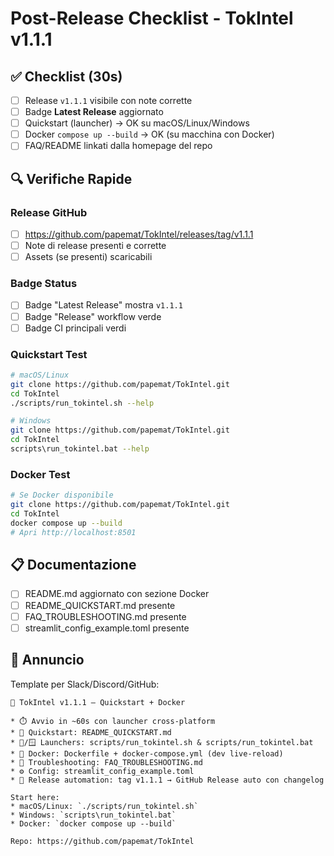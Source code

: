 # Post-Release Checklist - TokIntel v1.1.1

## ✅ Checklist (30s)

- [ ] Release `v1.1.1` visibile con note corrette
- [ ] Badge **Latest Release** aggiornato
- [ ] Quickstart (launcher) → OK su macOS/Linux/Windows
- [ ] Docker `compose up --build` → OK (su macchina con Docker)
- [ ] FAQ/README linkati dalla homepage del repo

## 🔍 Verifiche Rapide

### Release GitHub
- [ ] https://github.com/papemat/TokIntel/releases/tag/v1.1.1
- [ ] Note di release presenti e corrette
- [ ] Assets (se presenti) scaricabili

### Badge Status
- [ ] Badge "Latest Release" mostra `v1.1.1`
- [ ] Badge "Release" workflow verde
- [ ] Badge CI principali verdi

### Quickstart Test
```bash
# macOS/Linux
git clone https://github.com/papemat/TokIntel.git
cd TokIntel
./scripts/run_tokintel.sh --help

# Windows
git clone https://github.com/papemat/TokIntel.git
cd TokIntel
scripts\run_tokintel.bat --help
```

### Docker Test
```bash
# Se Docker disponibile
git clone https://github.com/papemat/TokIntel.git
cd TokIntel
docker compose up --build
# Apri http://localhost:8501
```

## 📋 Documentazione

- [ ] README.md aggiornato con sezione Docker
- [ ] README_QUICKSTART.md presente
- [ ] FAQ_TROUBLESHOOTING.md presente
- [ ] streamlit_config_example.toml presente

## 🚀 Annuncio

Template per Slack/Discord/GitHub:

```
🎉 TokIntel v1.1.1 — Quickstart + Docker

* ⏱️ Avvio in ~60s con launcher cross‑platform
* 🧩 Quickstart: README_QUICKSTART.md
* 🐧/🪟 Launchers: scripts/run_tokintel.sh & scripts/run_tokintel.bat
* 🐳 Docker: Dockerfile + docker-compose.yml (dev live-reload)
* 🧰 Troubleshooting: FAQ_TROUBLESHOOTING.md
* ⚙️ Config: streamlit_config_example.toml
* 🤖 Release automation: tag v1.1.1 → GitHub Release auto con changelog

Start here:
* macOS/Linux: `./scripts/run_tokintel.sh`
* Windows: `scripts\run_tokintel.bat`
* Docker: `docker compose up --build`

Repo: https://github.com/papemat/TokIntel
```
